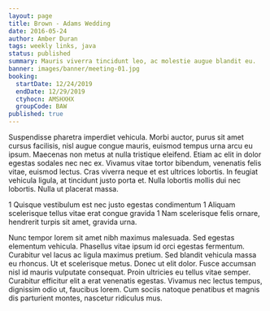 ```yaml
---
layout: page
title: Brown - Adams Wedding
date: 2016-05-24
author: Amber Duran
tags: weekly links, java
status: published
summary: Mauris viverra tincidunt leo, ac molestie augue blandit eu.
banner: images/banner/meeting-01.jpg
booking:
  startDate: 12/24/2019
  endDate: 12/29/2019
  ctyhocn: AMSHXHX
  groupCode: BAW
published: true
---
```

Suspendisse pharetra imperdiet vehicula. Morbi auctor, purus sit amet cursus facilisis, nisl augue congue mauris, euismod tempus urna arcu eu ipsum. Maecenas non metus at nulla tristique eleifend. Etiam ac elit in dolor egestas sodales nec nec ex. Vivamus vitae tortor bibendum, venenatis felis vitae, euismod lectus. Cras viverra neque et est ultrices lobortis. In feugiat vehicula ligula, at tincidunt justo porta et. Nulla lobortis mollis dui nec lobortis. Nulla ut placerat massa.

1 Quisque vestibulum est nec justo egestas condimentum
1 Aliquam scelerisque tellus vitae erat congue gravida
1 Nam scelerisque felis ornare, hendrerit turpis sit amet, gravida urna.

Nunc tempor lorem sit amet nibh maximus malesuada. Sed egestas elementum vehicula. Phasellus vitae ipsum id orci egestas fermentum. Curabitur vel lacus ac ligula maximus pretium. Sed blandit vehicula massa eu rhoncus. Ut et scelerisque metus. Donec ut elit dolor. Fusce accumsan nisl id mauris vulputate consequat. Proin ultricies eu tellus vitae semper. Curabitur efficitur elit a erat venenatis egestas. Vivamus nec lectus tempus, dignissim odio ut, faucibus lorem. Cum sociis natoque penatibus et magnis dis parturient montes, nascetur ridiculus mus.
